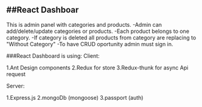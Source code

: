 ##React Dashboar
-
This is admin panel with categories and products.
-Admin can add/delete/update categories or products.
-Each product belongs to one category. 
-If category is deleted all products from category are replacing to "Without Category"
-To have CRUD oportunity admin must sign in.

###React Dashboard is using:
Client:

1.Ant Design components
2.Redux for store
3.Redux-thunk for async Api request

Server:

1.Express.js
2.mongoDb (mongoose)
3.passport (auth)



